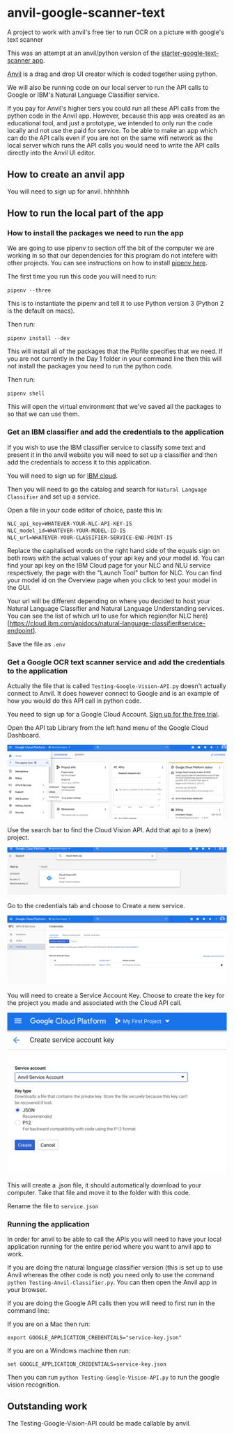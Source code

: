 # anvil-google-scanner-text
A project to work with anvil's free tier to run OCR on a picture with google's text scanner

This was an attempt at an anvil/python version of the [starter-google-text-scanner app](https://github.com/millisande/starter-google-text-scanner).

[Anvil](https://anvil.works/?utm_expid=97990206-5.gXkeODHgSXWSbT--IBAoUQ.0&utm_referrer=https%3A%2F%2Fwww.google.com%2F) is a drag and drop UI creator which is coded together using python.

We will also be running code on our local server to run the API calls to Google or IBM's Natural Language Classifier service.

If you pay for Anvil's higher tiers you could run all these API calls from the python code in the Anvil app. However, because this app was created as an educational tool, and just a prototype, we intended to only run the code locally and not use the paid for service. To be able to make an app which can do the API calls even if you are not on the same wifi network as the local server which runs the API calls you would need to write the API calls directly into the Anvil UI editor.

## How to create an anvil app

You will need to sign up for anvil. hhhhhhh

## How to run the local part of the app

### How to install the packages we need to run the app

We are going to use pipenv to section off the bit of the computer we are working in so that our dependencies for this program do not intefere with other projects. You can see instructions on how to install [pipenv here](https://pypi.org/project/pipenv/).

The first time you run this code you will need to run:

`pipenv --three`

This is to instantiate the pipenv and tell it to use Python version 3 (Python 2 is the default on macs).

Then run:

`pipenv install --dev`

This will install all of the packages that the Pipfile specifies that we need. If you are not currently in the Day 1 folder in your command line then this will not install the packages you need to run the python code.

Then run:


`pipenv shell`

This will open the virtual environment that we've saved all the packages to so that we can use them.

### Get an IBM classifier and add the credentials to the application

If you wish to use the IBM classifier service to classify some text and present it in the anvil website you will need to set up a classifier and then add the credentials to access it to this application.


You will need to sign up for [IBM cloud](cloud.ibm.com).

Then you will need to go the catalog and search for `Natural Language Classifier` and set up a service. 

Open a file in your code editor of choice, paste this in:

```
NLC_api_key=WHATEVER-YOUR-NLC-API-KEY-IS
NLC_model_id=WHATEVER-YOUR-MODEL-ID-IS
NLC_url=WHATEVER-YOUR-CLASSIFIER-SERVICE-END-POINT-IS
```

Replace the capitalised words on the right hand side of the equals sign on both rows with the actual values of your api key and your model id. You can find your api key on the IBM Cloud page for your NLC and NLU service respectively, the page with the "Launch Tool" button for NLC. You can find your model id on the Overview page when you click to test your model in the GUI.

Your url will be different depending on where you decided to host your Natural Language Classifier and Natural Language Understanding services. You can see the list of which url to use for which region(for NLC here)[https://cloud.ibm.com/apidocs/natural-language-classifier#service-endpoint].

Save the file as `.env`

### Get a Google OCR text scanner service and add the credentials to the application

Actually the file that is called `Testing-Google-Vision-API.py` doesn't actually connect to Anvil. It does however connect to Google and is an example of how you would do this API call in python code.

You need to sign up for a Google Cloud Account. [Sign up for the free trial](https://cloud.google.com/free/docs/gcp-free-tier).

Open the API tab Library from the left hand menu of the Google Cloud Dashboard.

![Open API Library](/readme-images/look-for-API.png "Open API Library")

Use the search bar to find the Cloud Vision API. Add that api to a (new) project.

![Find Cloud Vision API](/readme-images/find-cloud-API.png "Find Cloud Vision")

Go to the credentials tab and choose to Create a new service.

![Set up new credentials](/readme-images/API-credentials-page.png "Set up new credentials")

You will need to create a Service Account Key. Choose to create the key for the project you made and associated with the Cloud API call.

![Create service key](/readme-images/create-service-key.png "Create service key")

This will create a .json file, it should automatically download to your computer. Take that file and move it to the folder with this code.

Rename the file to `service.json`

### Running the application

In order for anvil to be able to call the APIs you will need to have your local application running for the entire period where you want to anvil app to work.

If you are doing the natural language classifier version (this is set up to use Anvil whereas the other code is not) you need only to use the command `python Testing-Anvil-Classifier.py`. You can then open the Anvil app in your browser.

If you are doing the Google API calls then you will need to first run in the command line:

If you are on a Mac then run:

```
export GOOGLE_APPLICATION_CREDENTIALS="service-key.json"
```

If you are on a Windows machine then run:

```
set GOOGLE_APPLICATION_CREDENTIALS=service-key.json
```

Then you can run `python Testing-Google-Vision-API.py` to run the google vision recognition.

## Outstanding work

The Testing-Google-Vision-API could be made callable by anvil.

